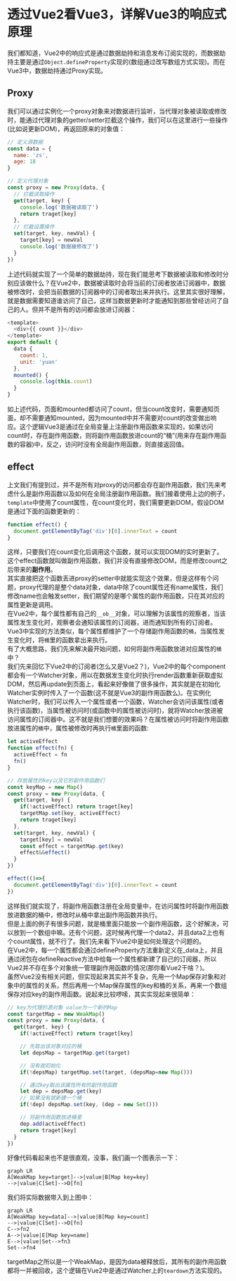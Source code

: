 # 透过Vue2看Vue3，详解Vue3的响应式原理
我们都知道，Vue2中的响应式是通过数据劫持和消息发布订阅实现的，而数据劫持主要是通过`Object.defineProperty`实现的(数组通过改写数组方式实现)。而在Vue3中，数据劫持通过Proxy实现。
## Proxy
我们可以通过实例化一个proxy对象来对数据进行监听，当代理对象被读取或修改时，能通过代理对象的getter/setter拦截这个操作，我们可以在这里进行一些操作(比如说更新DOM)，再返回原来的对象值：
```js
// 定义源数据
const data = {
  name: 'zs',
  age: 18
}

// 定义代理对象
const proxy = new Proxy(data, {
  // 拦截读取操作
  get(target, key) {
    console.log('数据被读取了')
    return traget[key]
  },
  // 拦截设置操作
  set(target, key, newVal) {
    target[key] = newVal
    console.log('数据被修改了')
  }
})
```
上述代码就实现了一个简单的数据劫持，现在我们能思考下数据被读取和修改时分别应该做什么？在Vue2中，数据被读取时会将当前的订阅者放进订阅器中，数据被修改时，会把当前数据的订阅器中的订阅者取出来并执行。这里其实很好理解，就是数据需要知道谁访问了自己，这样当数据更新时才能通知到那些曾经访问了自己的人。但并不是所有的访问都会放进订阅器：
```js
<template>
  <div>{{ count }}</div>
</template>
export default {
  data {
    count: 1,
    unit: 'yuan'
  },
  mounted() {
    console.log(this.count)
  }
}
```
如上述代码，页面和mounted都访问了count，但当count改变时，需要通知页面，却不需要通知mounted，因为mounted中并不需要对count的改变做出响应。这个逻辑Vue3是通过在全局变量上注册副作用函数来实现的，如果访问count时，存在副作用函数，则将副作用函数放进count的“桶”(用来存在副作用函数的容器)中，反之，访问时没有全局副作用函数，则直接返回值。
## effect
上文我们有提到过，并不是所有对proxy的访问都会存在副作用函数，我们先来考虑什么是副作用函数以及如何在全局注册副作用函数。我们接着使用上边的例子，`template`中使用了count属性，在count变化时，我们需要更新DOM，假设DOM是通过下面的函数更新的：
```js
function effect() {
  document.getElementByTag('div')[0].innerText = count
}
```
这样，只要我们在count变化后调用这个函数，就可以实现DOM的实时更新了。这个effect函数就叫做副作用函数，我们并没有直接修改DOM，而是修改count之后带来的**副作用**。  
其实直接把这个函数丢进proxy的setter中就能实现这个效果，但是这样有个问题，proxy代理的是整个data对象，data中除了count属性还有name属性，我们修改name也会触发setter，我们期望的是哪个属性的副作用函数，只在其对应的属性更新是调用。  
在Vue2中，每个属性都有自己的`__ob__`对象，可以理解为该属性的观察者，当该属性发生变化时，观察者会通知该属性的订阅器，进而通知到所有的订阅者。Vue3中实现的方法类似，每个属性都维护了一个存储副作用函数的`桶`，当属性发生变化时，将`桶`里的函数拿出来执行。  
有了大概思路，我们先来解决最开始问题，如何将副作用函数放进对应属性的`桶`中？  
我们先来回忆下Vue2中的订阅者(怎么又是Vue2？)，Vue2中的每个component都会有一个Watcher对象，用以在数据发生变化时执行render函数重新获取虚拟DOM，然后再update到页面上，看起来好像做了很多操作，其实就是在初始化Watcher实例时传入了一个函数(这不就是Vue3的副作用函数么)。在实例化Watcher时，我们可以传入一个属性或者一个函数，Watcher会访问该属性(或者执行该函数)，当属性被访问时(或函数中的属性被访问时)，就将Watcher放进被访问属性的订阅器中。这不就是我们想要的效果吗？在属性被访问时将副作用函数放进属性的`桶`中，属性被修改时再执行`桶`里面的函数:
```js
let activeEffect
function effect(fn) {
  activeEffect = fn
  fn()
}

// 存放属性的key以及它的副作用函数们
const keyMap = new Map()
const proxy = new Proxy(data, {
  get(target, key) {
    if(!activeEffect) return traget[key]
    targetMap.set(key, activeEffect)
    return traget[key]
  },
  set(target, key, newVal) {
    target[key] = newVal
    const effect = targetMap.get(key)
    effect&&effect()
  }
})

effect(()=>{
  document.getElementByTag('div')[0].innerText = count
})
```
这样我们就实现了，将副作用函数注册在全局变量中，在访问属性时将副作用函数放进数据的桶中，修改时从桶中拿出副作用函数并执行。  
但是上面的例子有很多问题，就是桶里面只能放一个副作用函数，这个好解决，可以放到一个数组中嘛。还有个问题，这时候再代理一个data2，并且data2上也有个count属性，就不行了。我们先来看下Vue2中是如何处理这个问题的。  
在Vue2中，每一个属性都会通过defineProperty方法重新定义在_data上，并且通过闭包在defineReactive方法中给每一个属性都新建了自己的订阅器，所以Vue2并不存在多个对象统一管理副作用函数的情况(那你看Vue2干啥？)。  
虽然Vue2没有相关问题，但实现起来其实并不复杂，先用一个Map保存对象和对象中的属性的关系，然后再用一个Map保存属性的key和桶的关系，再来一个数组保存对应key的副作用函数。说起来比较啰嗦，其实实现起来很简单：
```js
// key为代理的源对象 value为一个新的Map
const targetMap = new WeakMap()
const proxy = new Proxy(data, {
  get(target, key) {
    if(!activeEffect) return traget[key]

    // 先取出该对象对应的桶
    let depsMap = targetMap.get(target)

    // 没有就初始化
    if(!depsMap) targetMap.set(target, (depsMap=new Map()))

    // 通过key取出该属性所有的副作用函数
    let dep = depsMap.get(key)
    // 如果没有就新建一个桶
    if(!dep) depsMap.set(key, (dep = new Set()))

    // 将副作用函数放进桶里
    dep.add(activeEffect)
    return traget[key]
  }
})
```
好像代码看起来也不是很直观，没事，我们画一个图表示一下：
```mermaid
graph LR
A[WeakMap key=target]-->|value|B[Map key=key]
-->|value|C[Set]-->D[fn]
```
我们将实际数据带入到上图中：
```mermaid
graph LR
A[WeakMap key=data]-->|value|B[Map key=count]
-->|value|C[Set]-->D[fn]
C-->fn2
A-->|value|E[Map key=name]
E-->|value|Set-->fn3
Set-->fn4
```
targetMap之所以是一个WeakMap，是因为data被释放后，其所有的副作用函数都将一并被回收，这个逻辑在Vue2中是通过Watcher上的`teardown`方法实现的。